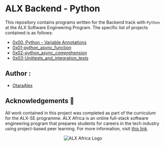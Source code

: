 # ALX Backend - Python

This repository contains programs written for the Backend track with `Python` at the ALX Software Engineering Program.
The specific list of projects contained is as follows:

* [0x00. Python - Variable Annotations](./0x00-python_variable_annotations)
* [0x01-python_async_function](./0x01-python_async_function)
* [0x02-python_async_comprehension](./0x02-python_async_comprehension)
* [0x03-Unittests_and_integration_tests](./0x03-Unittests_and_integration_tests)

## Author :
* [OtaraAlex](https://github.com/OtaraAlex)

## Acknowledgements :pray:
All work contained in this project was completed as part of the curriculum for the ALX-SE programme. ALX Africa is an online full-stack software engineering program that prepares students for careers in the tech industry using project-based peer learning. For more information, visit [this link](https://www.alxafrica.com//).

<p align="center">
  <img src="http://www.alxafrica.com/wp-content/uploads/2022/01/header-logo.png"
    alt="ALX Africa Logo"
  >
  </p>
